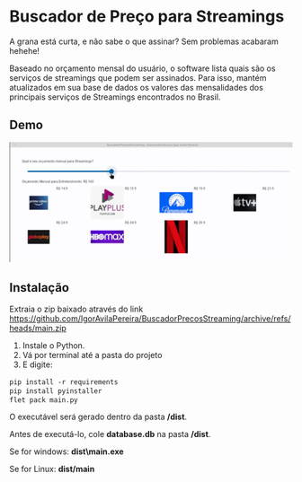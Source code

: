 # Buscador de Preço para Streamings

A grana está curta, e não sabe o que assinar? Sem problemas acabaram hehehe!

Baseado no orçamento mensal do usuário, o software lista quais são os serviços de streamings que podem ser assinados. Para isso, mantém atualizados em sua base de dados os valores das mensalidades dos principais serviços de Streamings encontrados no Brasil.

## Demo

![](demo.gif)

## Instalação

Extraia o zip baixado através do link https://github.com/IgorAvilaPereira/BuscadorPrecosStreaming/archive/refs/heads/main.zip
<!--
2) Cole database.db na pasta **/dist**. 
3) O executável está na pasta **/dist**. 
4) Execute o arquivo executável clicando 2x. 
-->

<!-- ## Gere um executável:-->

1) Instale o Python.
2) Vá por terminal até a pasta do projeto
3) E digite:

```
pip install -r requirements
pip install pyinstaller
flet pack main.py
```
O executável será gerado dentro da pasta **/dist**.

Antes de executá-lo, cole **database.db** na pasta **/dist**. 

Se for windows: **dist\main.exe**

Se for Linux: **dist/main**
